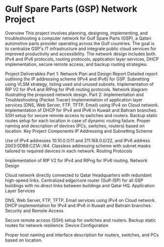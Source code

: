 # Gulf Spare Parts (GSP) Network Project

Overview
This project involves planning, designing, implementing, and troubleshooting a computer network for Gulf Spare Parts (GSP), a Qatari automotive parts provider operating across the Gulf countries. The goal is to centralize GSP's IT infrastructure and integrate public cloud services for improved productivity and accessibility. The network design includes both IPv4 and IPv6 protocols, routing protocols, application layer services, DHCP implementation, secure remote access, and backup routing strategies.

Project Deliverables
Part 1: Network Plan and Design Report
Detailed report outlining the IP addressing scheme (IPv4 and IPv6) for GSP.
Subnetting using VLSM strategy, listing used and unused subnets.
Implementation of RIP V2 for IPv4 and RIPng for IPv6 routing protocols.
Network diagram illustrating the proposed network design.
Part 2: Implementation and Troubleshooting (Packet Tracer)
Implementation of application layer services (DNS, Web Server, FTP, TFTP, Email) using IPv4 on Cloud network.
Implementation of DHCP for IPv4 and IPv6 in Kuwait and Bahrain branches.
SSH setup for secure remote access to switches and routers.
Backup static routes setup for each location in case of dynamic routing failure.
Proper naming and description of devices (PCs, switches, routers) based on location.
Key Project Components
IP Addressing and Subnetting Scheme

Use of IPv4 addresses 10.10.0.0/11 and 211.168.0.0/22, and IPv6 address 2003:0DB8:C21A::/64.
Classless addressing scheme with subnet masks tailored to required devices in each network.
Routing Protocols

Implementation of RIP V2 for IPv4 and RIPng for IPv6 routing.
Network Design

Cloud network directly connected to Qatar Headquarters with redundant high-speed links.
Centralized edge/core router (Gulf-ISP) for all GSP buildings with no direct links between buildings and Qatar HQ.
Application Layer Services

DNS, Web Server, FTP, TFTP, Email services using IPv4 on Cloud network.
DHCP implementation for IPv4 and IPv6 in Kuwait and Bahrain branches.
Security and Remote Access

Secure remote access (SSH) setup for switches and routers.
Backup static routes for network resilience.
Device Configuration

Proper host naming and interface description for routers, switches, and PCs based on location.

